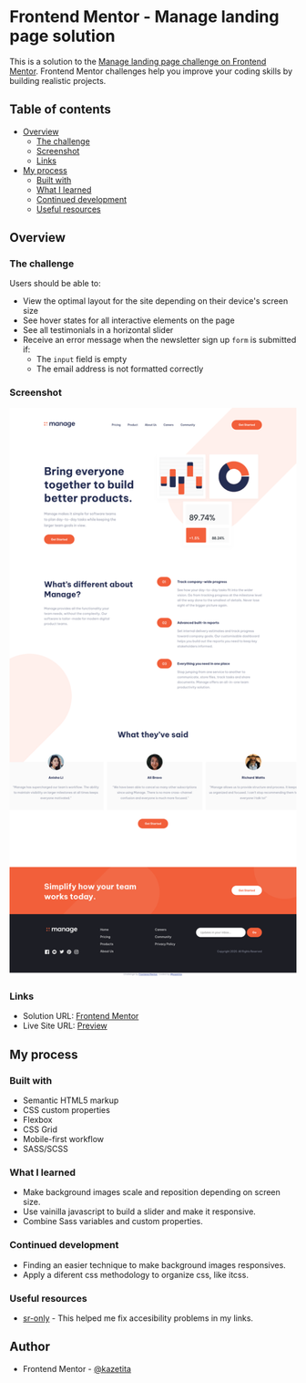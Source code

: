 # Frontend Mentor - Manage landing page solution

This is a solution to the [Manage landing page challenge on Frontend Mentor](https://www.frontendmentor.io/challenges/manage-landing-page-SLXqC6P5). Frontend Mentor challenges help you improve your coding skills by building realistic projects. 

## Table of contents

- [Overview](#overview)
  - [The challenge](#the-challenge)
  - [Screenshot](#screenshot)
  - [Links](#links)
- [My process](#my-process)
  - [Built with](#built-with)
  - [What I learned](#what-i-learned)
  - [Continued development](#continued-development)
  - [Useful resources](#useful-resources)

## Overview

### The challenge

Users should be able to:

- View the optimal layout for the site depending on their device's screen size
- See hover states for all interactive elements on the page
- See all testimonials in a horizontal slider
- Receive an error message when the newsletter sign up `form` is submitted if:
  - The `input` field is empty
  - The email address is not formatted correctly

### Screenshot

![](./images/Frontend-Mentor-Manage-landing-page.png)

### Links

- Solution URL: [Frontend Mentor](https://www.frontendmentor.io/solutions/manage-landing-page-with-sassscss-xlrI79rGD)
- Live Site URL: [Preview](https://kazetita.github.io/Frontend-Mentor-Challengue-Manage-Landing-Page-Master/)

## My process

### Built with

- Semantic HTML5 markup
- CSS custom properties
- Flexbox
- CSS Grid
- Mobile-first workflow
- SASS/SCSS

### What I learned
- Make background images scale and reposition depending on screen size.
- Use vainilla javascript to build a slider and make it responsive.
- Combine Sass variables and custom properties.

### Continued development

- Finding an easier technique to make background images responsives.
- Apply a diferent css methodology to organize css, like itcss.

### Useful resources

- [sr-only](https://gist.github.com/ffoodd/000b59f431e3e64e4ce1a24d5bb36034) - This helped me fix accesibility problems in my links.

## Author

- Frontend Mentor - [@kazetita](https://www.frontendmentor.io/profile/kazetita)

